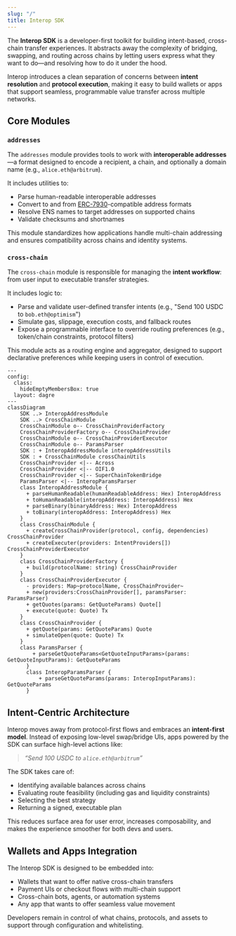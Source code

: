 ```yaml
---
slug: "/"
title: Interop SDK
---
```


The **Interop SDK** is a developer-first toolkit for building intent-based, cross-chain transfer experiences. It abstracts away the complexity of bridging, swapping, and routing across chains by letting users express what they want to do—and resolving how to do it under the hood.

Interop introduces a clean separation of concerns between **intent resolution** and **protocol execution**, making it easy to build wallets or apps that support seamless, programmable value transfer across multiple networks.

## Core Modules

### `addresses`

The `addresses` module provides tools to work with **interoperable addresses**—a format designed to encode a recipient, a chain, and optionally a domain name (e.g., `alice.eth@arbitrum`).

It includes utilities to:

-   Parse human-readable interoperable addresses
-   Convert to and from [ERC-7930](https://ethereum-magicians.org/t/erc-7930-interoperable-addresses/23365)-compatible address formats
-   Resolve ENS names to target addresses on supported chains
-   Validate checksums and shortnames

This module standardizes how applications handle multi-chain addressing and ensures compatibility across chains and identity systems.

### `cross-chain`

The `cross-chain` module is responsible for managing the **intent workflow**: from user input to executable transfer strategies.

It includes logic to:

-   Parse and validate user-defined transfer intents (e.g., "Send 100 USDC to `bob.eth@optimism`")
-   Simulate gas, slippage, execution costs, and fallback routes
-   Expose a programmable interface to override routing preferences (e.g., token/chain constraints, protocol filters)

This module acts as a routing engine and aggregator, designed to support declarative preferences while keeping users in control of execution.

```mermaid
---
config:
  class:
    hideEmptyMembersBox: true
  layout: dagre
---
classDiagram
    SDK ..> InteropAddressModule
    SDK ..> CrossChainModule
    CrossChainModule o-- CrossChainProviderFactory
    CrossChainProviderFactory o-- CrossChainProvider
    CrossChainModule o-- CrossChainProviderExecutor
    CrossChainModule o-- ParamsParser
    SDK : + InteropAddressModule interopAddressUtils
    SDK : + CrossChainModule crossChainUtils
    CrossChainProvider <|-- Across
    CrossChainProvider <|-- OIF1.0
    CrossChainProvider <|-- SuperChainTokenBridge
    ParamsParser <|-- InteropParamsParser
    class InteropAddressModule {
      + parseHumanReadable(humanReadableAddress: Hex) InteropAddress
      + toHumanReadable(interopAddress: InteropAddress) Hex
      + parseBinary(binaryAddress: Hex) InteropAddress
      + toBinary(interopAddress: InteropAddress) Hex
    }
    class CrossChainModule {
      + createCrossChainProvider(protocol, config, dependencies) CrossChainProvider
      + createExecuter(providers: IntentProviders[]) CrossChainProviderExecutor
    }
    class CrossChainProviderFactory {
      + build(protocolName: string) CrossChainProvider
    }
    class CrossChainProviderExecutor {
      - providers: Map~protocolName, CrossChainProvider~
      + new(providers:CrossChainProvider[], paramsParser: ParamsParser)
      + getQuotes(params: GetQuoteParams) Quote[]
      + execute(quote: Quote) Tx
    }
    class CrossChainProvider {
      + getQuote(params: GetQuoteParams) Quote
      + simulateOpen(quote: Quote) Tx
    }
    class ParamsParser {
	    + parseGetQuoteParams<GetQuoteInputParams>(params: GetQuoteInputParams): GetQuoteParams
	  }
	  class InteropParamsParser {
		  + parseGetQuoteParams(params: InteropInputParams): GetQuoteParams
	  }
```

## Intent-Centric Architecture

Interop moves away from protocol-first flows and embraces an **intent-first model**. Instead of exposing low-level swap/bridge UIs, apps powered by the SDK can surface high-level actions like:

> _“Send 100 USDC to `alice.eth@arbitrum`”_

The SDK takes care of:

-   Identifying available balances across chains
-   Evaluating route feasibility (including gas and liquidity constraints)
-   Selecting the best strategy
-   Returning a signed, executable plan

This reduces surface area for user error, increases composability, and makes the experience smoother for both devs and users.

## Wallets and Apps Integration

The Interop SDK is designed to be embedded into:

-   Wallets that want to offer native cross-chain transfers
-   Payment UIs or checkout flows with multi-chain support
-   Cross-chain bots, agents, or automation systems
-   Any app that wants to offer seamless value movement

Developers remain in control of what chains, protocols, and assets to support through configuration and whitelisting.
